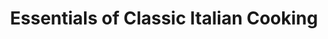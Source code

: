 ---
"\uFEFFauthor_sort": Hazan, Marcella
authors: Marcella Hazan
comments: ''
cover: "/Users/Raman/Calibre Library/Marcella Hazan/Essentials of Classic Italian
  Cooking (130)/cover.jpg"
formats: mobi
id: '130'
identifiers: ''
isbn: ''
languages: ''
library_name: Calibre Library
pubdate: '0101-01-01T09:00:00+09:00'
publisher: ''
rating: ''
series: ''
series_index: '1.0'
size: '1069573'
tags: ''
timestamp: '0101-01-01T09:00:00+09:00'
title: Essentials of Classic Italian Cooking
title_sort: Essentials of Classic Italian Cooking
uuid: 43ee5eda-3586-4e75-8838-3aab6ce63aea
"#format": MOBI
layout: book
link: false
---